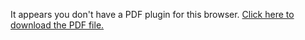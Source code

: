 <object data="path/to/your/file.pdf" type="application/pdf" width="100%" height="600px">
  <p>It appears you don't have a PDF plugin for this browser. 
  <a href="path/to/your/file.pdf">Click here to download the PDF file.</a></p>
</object>
